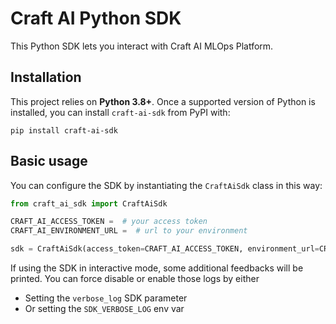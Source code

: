 # Craft AI Python SDK

This Python SDK lets you interact with Craft AI MLOps Platform.

## Installation
This project relies on **Python 3.8+**. Once a supported version of Python is installed, you can install `craft-ai-sdk` from PyPI with:

```console
pip install craft-ai-sdk
```

## Basic usage
You can configure the SDK by instantiating the `CraftAiSdk` class in this way:

```python
from craft_ai_sdk import CraftAiSdk

CRAFT_AI_ACCESS_TOKEN =  # your access token
CRAFT_AI_ENVIRONMENT_URL =  # url to your environment

sdk = CraftAiSdk(access_token=CRAFT_AI_ACCESS_TOKEN, environment_url=CRAFT_AI_ENVIRONMENT_URL)
```

If using the SDK in interactive mode, some additional feedbacks will be printed. You can force disable or enable those logs by either
* Setting the `verbose_log` SDK parameter
* Or setting the `SDK_VERBOSE_LOG` env var